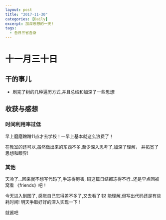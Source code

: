 ```yaml
---
layout: post
title: "2017-11-30"
categories: [Daily]
excerpt: 加深思想的一天!
tags:
  - 吾日三省吾身
---
```



# 十一月三十日


## 干的事儿

- 刷完了树的几种遍历方式,并且总结和加深了一些思想!

## 收获与感想

### 时间利用率过低

早上磨磨蹭蹭11点才去学校！一早上基本就这么浪费了！

在教室的还可以,虽然做出来的东西不多,至少深入思考了,加深了理解， 并拓宽了思想和眼界!


### 其他

天冷了...回来就不想写代码了,手冻得厉害, 码这篇日结都冻得不行..还是早点回被窝看 《friends》吧！

今天进入到图了, 感觉自己忘得差不多了,又去看了书! 能理解,但写出代码还是有些耗时间! 明天争取好好的深入实现一下！

就酱吧
